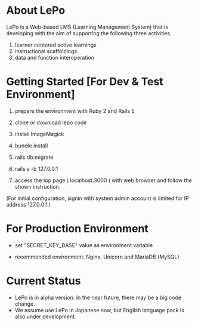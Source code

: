 # About LePo

LePo is a Web-based LMS (Learning Management System) that is developing with the aim of supporting the following three activities.

1. learner centered active learnings
1. instructional scaffoldings
1. data and function interoperation

# Getting Started [For Dev & Test Environment]

1. prepare the environment with Ruby 2 and Rails 5

1. clone or download lepo code

1. install ImageMagick

1. bundle install

1. rails db:migrate

1. rails s  -b 127.0.0.1

1. access the top page ( localhost:3000 ) with web browser and follow the shown instruction.

 (For initial configuration, signin with system admin account is limited for IP address 127.0.0.1.)

# For Production Environment

* set "SECRET_KEY_BASE" value as environment variable

* recommended environment: Nginx, Unicorn and MariaDB (MySQL)

# Current Status
 - LePo is in alpha version. In the near future, there may be a big code change.
 - We assume use LePo in Japanese now, but English language pack is also under development.
